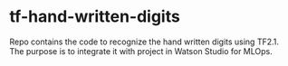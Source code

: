 # tf-hand-written-digits

Repo contains the code to recognize the hand written digits using TF2.1. The purpose is to integrate it with project in Watson Studio for MLOps.

